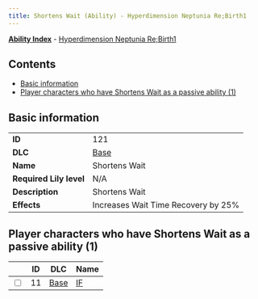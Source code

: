 ```yaml
---
title: Shortens Wait (Ability) - Hyperdimension Neptunia Re;Birth1
---
```


[**Ability Index**](/neptunia/rb1/ability/index.html) - [Hyperdimension Neptunia Re;Birth1](/neptunia/rb1)

## Contents

- [Basic information](#basic-information)
- [Player characters who have Shortens Wait as a passive ability (1)](#player-characters-who-have-shortens-wait-as-a-passive-ability-1)

## Basic information

|   |   |
| -- | -- |
| **ID** | 121 |
| **DLC** | [Base](/neptunia/rb1/dlc/1-base.html) |
| **Name** | Shortens Wait |
| **Required Lily level** | N/A |
| **Description** | Shortens Wait |
| **Effects** | Increases Wait Time Recovery by 25% |


## Player characters who have Shortens Wait as a passive ability (1)

|    | ID | DLC | Name |
| -- | -- | --- | ---- |
| <input type="checkbox" id="rb1-player-1-11" class="trackbox" /> | 11 | [Base](/neptunia/rb1/dlc/1-base.html) | [IF](/neptunia/rb1/player/1-11-if.html) |
